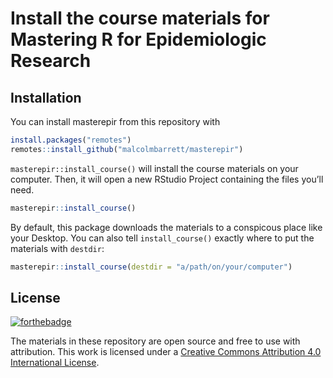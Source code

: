 
<!-- README.md is generated from README.Rmd. Please edit that file -->

# Install the course materials for Mastering R for Epidemiologic Research

<!-- badges: start -->
<!-- badges: end -->

## Installation

You can install masterepir from this repository with

``` r
install.packages("remotes")
remotes::install_github("malcolmbarrett/masterepir")
```

`masterepir::install_course()` will install the course materials on your
computer. Then, it will open a new RStudio Project containing the files
you’ll need.

``` r
masterepir::install_course()
```

By default, this package downloads the materials to a conspicous place
like your Desktop. You can also tell `install_course()` exactly where to
put the materials with `destdir`:

``` r
masterepir::install_course(destdir = "a/path/on/your/computer")
```

## License

[![forthebadge](https://forthebadge.com/images/badges/cc-by.svg)](https://creativecommons.org/licenses/by/4.0/)

The materials in these repository are open source and free to use with
attribution. This work is licensed under a [Creative Commons Attribution
4.0 International
License](https://creativecommons.org/licenses/by/4.0/).
